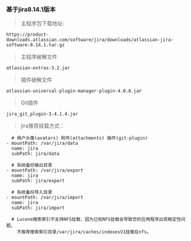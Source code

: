 
### 基于jira8.14.1版本

> 主程序包下载地址:

    https://product-downloads.atlassian.com/software/jira/downloads/atlassian-jira-software-8.14.1.tar.gz

> 主程序破解文件
    
    atlassian-extras-3.2.jar

> 插件破解文件
    
    atlassian-universal-plugin-manager-plugin-4.0.8.jar
    
> Git插件

    jira_git_plugin-3.4.1.4.jar

> jira推荐挂载方式：
    
      # 用户头像(avatars) 附件(attachments) 插件(git-plugin)
    - mountPath: /var/jira/data
      name: jira
      subPath: jira/data
      
      # 系统备份输出目录
    - mountPath: /var/jira/export
      name: jira
      subPath: jira/export
      
      # 系统备份导入目录
    - mountPath: /var/jira/import
      name: jira
      subPath: jira/import

      # Lucene搜索索引不支持NFS挂载，因为已知NFS挂载会导致您的应用程序出现稳定性问题。
        不推荐搜索索引目录/var/jira/caches/indexesV1挂载在nfs。
